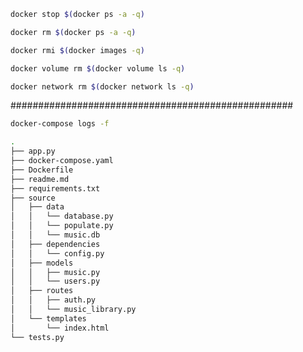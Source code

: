 ```bash
docker stop $(docker ps -a -q)
```

```bash
docker rm $(docker ps -a -q)
```

```bash
docker rmi $(docker images -q)
```

```bash
docker volume rm $(docker volume ls -q)
```

```bash
docker network rm $(docker network ls -q)
```
 
###################################################

```bash
docker-compose logs -f
```





```bash
.
├── app.py
├── docker-compose.yaml
├── Dockerfile
├── readme.md
├── requirements.txt
├── source
│   ├── data
│   │   └── database.py
│   │   └── populate.py
│   │   └── music.db
│   ├── dependencies
│   │   └── config.py
│   ├── models
│   │   ├── music.py
│   │   └── users.py
│   ├── routes
│   │   ├── auth.py
│   │   └── music_library.py
│   └── templates
│       └── index.html
└── tests.py
```